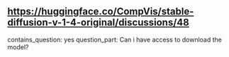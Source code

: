 ## https://huggingface.co/CompVis/stable-diffusion-v-1-4-original/discussions/48

contains_question: yes
question_part: Can i have access to download the model?